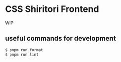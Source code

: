 # CSS Shiritori Frontend

WIP

## useful commands for development
```bash
$ pnpm run format
$ pnpm run lint
```